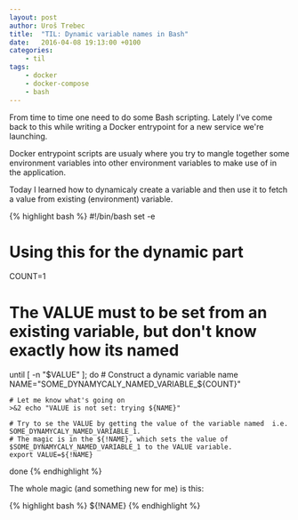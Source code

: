 ```yaml
---
layout: post
author: Uroš Trebec
title:  "TIL: Dynamic variable names in Bash"
date:   2016-04-08 19:13:00 +0100
categories:
    - til
tags:
    - docker
    - docker-compose
    - bash
---
```


From time to time one need to do some Bash scripting. Lately I've come back to this while writing a Docker entrypoint for a new service we're launching.

Docker entrypoint scripts are usualy where you try to mangle together some environment variables into other environment variables to make use of in the application.

Today I learned how to dynamicaly create a variable and then use it to fetch a value from existing (environment) variable.

{% highlight bash %}
#!/bin/bash
set -e

# Using this for the dynamic part
COUNT=1

# The VALUE must to be set from an existing variable, but don't know exactly how its named
until [ -n "$VALUE" ]; do
    # Construct a dynamic variable name
    NAME="SOME_DYNAMYCALY_NAMED_VARIABLE_${COUNT}"

    # Let me know what's going on
    >&2 echo "VALUE is not set: trying ${NAME}"

    # Try to se the VALUE by getting the value of the variable named  i.e. SOME_DYNAMYCALY_NAMED_VARIABLE_1.
    # The magic is in the ${!NAME}, which sets the value of $SOME_DYNAMYCALY_NAMED_VARIABLE_1 to the VALUE variable.
    export VALUE=${!NAME}
done
{% endhighlight %}

The whole magic (and something new for me) is this:

{% highlight bash %}
${!NAME}
{% endhighlight %}
